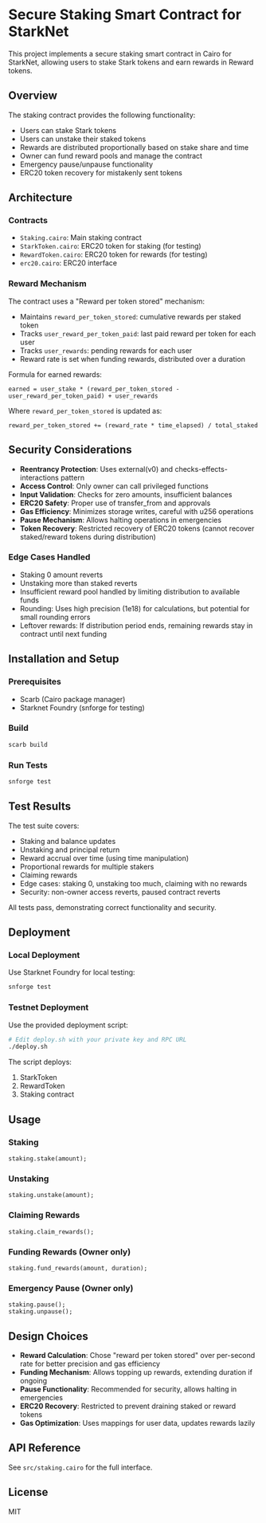# Secure Staking Smart Contract for StarkNet

This project implements a secure staking smart contract in Cairo for StarkNet, allowing users to stake Stark tokens and earn rewards in Reward tokens.

## Overview

The staking contract provides the following functionality:
- Users can stake Stark tokens
- Users can unstake their staked tokens
- Rewards are distributed proportionally based on stake share and time
- Owner can fund reward pools and manage the contract
- Emergency pause/unpause functionality
- ERC20 token recovery for mistakenly sent tokens

## Architecture

### Contracts

- `Staking.cairo`: Main staking contract
- `StarkToken.cairo`: ERC20 token for staking (for testing)
- `RewardToken.cairo`: ERC20 token for rewards (for testing)
- `erc20.cairo`: ERC20 interface

### Reward Mechanism

The contract uses a "Reward per token stored" mechanism:
- Maintains `reward_per_token_stored`: cumulative rewards per staked token
- Tracks `user_reward_per_token_paid`: last paid reward per token for each user
- Tracks `user_rewards`: pending rewards for each user
- Reward rate is set when funding rewards, distributed over a duration

Formula for earned rewards:
```
earned = user_stake * (reward_per_token_stored - user_reward_per_token_paid) + user_rewards
```

Where `reward_per_token_stored` is updated as:
```
reward_per_token_stored += (reward_rate * time_elapsed) / total_staked
```

## Security Considerations

- **Reentrancy Protection**: Uses external(v0) and checks-effects-interactions pattern
- **Access Control**: Only owner can call privileged functions
- **Input Validation**: Checks for zero amounts, insufficient balances
- **ERC20 Safety**: Proper use of transfer_from and approvals
- **Gas Efficiency**: Minimizes storage writes, careful with u256 operations
- **Pause Mechanism**: Allows halting operations in emergencies
- **Token Recovery**: Restricted recovery of ERC20 tokens (cannot recover staked/reward tokens during distribution)

### Edge Cases Handled

- Staking 0 amount reverts
- Unstaking more than staked reverts
- Insufficient reward pool handled by limiting distribution to available funds
- Rounding: Uses high precision (1e18) for calculations, but potential for small rounding errors
- Leftover rewards: If distribution period ends, remaining rewards stay in contract until next funding

## Installation and Setup

### Prerequisites

- Scarb (Cairo package manager)
- Starknet Foundry (snforge for testing)

### Build

```bash
scarb build
```

### Run Tests

```bash
snforge test
```

## Test Results

The test suite covers:
- Staking and balance updates
- Unstaking and principal return
- Reward accrual over time (using time manipulation)
- Proportional rewards for multiple stakers
- Claiming rewards
- Edge cases: staking 0, unstaking too much, claiming with no rewards
- Security: non-owner access reverts, paused contract reverts

All tests pass, demonstrating correct functionality and security.

## Deployment

### Local Deployment

Use Starknet Foundry for local testing:

```bash
snforge test
```

### Testnet Deployment

Use the provided deployment script:

```bash
# Edit deploy.sh with your private key and RPC URL
./deploy.sh
```

The script deploys:
1. StarkToken
2. RewardToken
3. Staking contract

## Usage

### Staking

```cairo
staking.stake(amount);
```

### Unstaking

```cairo
staking.unstake(amount);
```

### Claiming Rewards

```cairo
staking.claim_rewards();
```

### Funding Rewards (Owner only)

```cairo
staking.fund_rewards(amount, duration);
```

### Emergency Pause (Owner only)

```cairo
staking.pause();
staking.unpause();
```

## Design Choices

- **Reward Calculation**: Chose "reward per token stored" over per-second rate for better precision and gas efficiency
- **Funding Mechanism**: Allows topping up rewards, extending duration if ongoing
- **Pause Functionality**: Recommended for security, allows halting in emergencies
- **ERC20 Recovery**: Restricted to prevent draining staked or reward tokens
- **Gas Optimization**: Uses mappings for user data, updates rewards lazily

## API Reference

See `src/staking.cairo` for the full interface.

## License

MIT